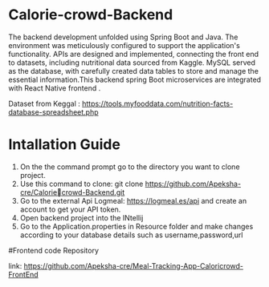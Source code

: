 # Calorie-crowd-Backend

The backend development unfolded using Spring Boot and Java. The environment was meticulously configured to support the application's functionality. APIs are designed and implemented, connecting the front end to datasets, including nutritional data sourced from Kaggle. MySQL served as the database, with carefully created data tables to store and manage the essential information.This backend spring Boot microservices are integrated with React Native frontend .

Dataset from Keggal : https://tools.myfooddata.com/nutrition-facts-database-spreadsheet.php

# Intallation Guide

1. On the the command prompt go to the directory you want to clone project.
2. Use this command to clone: git clone https://github.com/Apeksha-cre/Caloriecrowd-Backend.git
3. Go to the external Api Logmeal: https://logmeal.es/api and create an account to get your API token.
4. Open backend project into the INtellij
5. Go to the Application.properties in Resource folder and make changes according to your database details such as username,password,url

#Frontend code Repository 

link: https://github.com/Apeksha-cre/Meal-Tracking-App-Caloricrowd-FrontEnd




